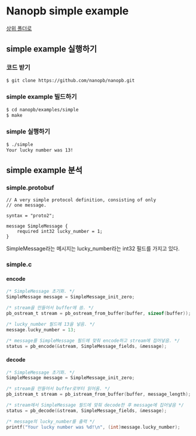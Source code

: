 # Nanopb simple example

[상위 폴더로](index.md)

## simple example 실행하기
### 코드 받기
```bash
$ git clone https://github.com/nanopb/nanopb.git
```

### simple example 빌드하기
```bash
$ cd nanopb/examples/simple
$ make
```

### simple 실행하기
```bash
$ ./simple
Your lucky number was 13!
```

## simple example 분석
### simple.protobuf
```
// A very simple protocol definition, consisting of only
// one message.

syntax = "proto2";

message SimpleMessage {
    required int32 lucky_number = 1;
}
```
SimpleMessage라는 메시지는 lucky_number라는 int32 필드를 가지고 있다.

### simple.c
#### encode
```c
/* SimpleMessage 초기화. */
SimpleMessage message = SimpleMessage_init_zero;

/* stream을 만들어서 buffer에 씀. */
pb_ostream_t stream = pb_ostream_from_buffer(buffer, sizeof(buffer));

/* lucky_number 필드에 13을 넣음. */
message.lucky_number = 13;

/* message를 SimpleMessage 필드에 맞춰 encode하고 stream에 집어넣음. */
status = pb_encode(&stream, SimpleMessage_fields, &message);
```

#### decode
```c
/* SimpleMessage 초기화. */
SimpleMessage message = SimpleMessage_init_zero;

/* stream을 만들어서 buffer로부터 읽어옴. */
pb_istream_t stream = pb_istream_from_buffer(buffer, message_length);

/* stream에서 SimpleMessage 필드에 맞춰 decode한 후 message에 집어넣음 */
status = pb_decode(&stream, SimpleMessage_fields, &message);

/* message의 lucky_number를 출력 */
printf("Your lucky number was %d!\n", (int)message.lucky_number);
```
